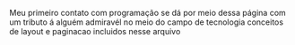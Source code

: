 Meu primeiro contato com programação se dá por meio dessa página com um tributo á alguém admiravél no meio do campo de tecnologia
conceitos de layout e paginacao incluidos nesse arquivo